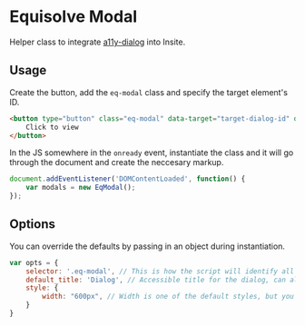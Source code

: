 # Equisolve Modal

Helper class to integrate [a11y-dialog](https://a11y-dialog.netlify.app/) into Insite.

## Usage

Create the button, add the `eq-modal` class and specify the target element's ID.

```HTML
<button type="button" class="eq-modal" data-target="target-dialog-id" data-title="Test Dialog">
    Click to view
</button>
```

In the JS somewhere in the `onready` event, instantiate the class and it will go through the document and create the neccesary markup.

```javascript
document.addEventListener('DOMContentLoaded', function() {
    var modals = new EqModal();
});
```

## Options

You can override the defaults by passing in an object during instantiation.

```javascript
var opts = {
    selector: '.eq-modal', // This is how the script will identify all the buttons to target
    default_title: 'Dialog', // Accessible title for the dialog, can also be specified via the attribute "data-title" on the button
    style: {
        width: "600px", // Width is one of the default styles, but you can specify and CSS property here and it will applied to all dialogs
    }
}
```

